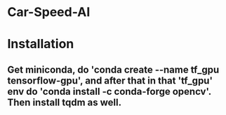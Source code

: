 # Car-Speed-AI

# Installation
## Get miniconda, do 'conda create --name tf_gpu tensorflow-gpu', and after that in that 'tf_gpu' env do 'conda install -c conda-forge opencv'. Then install tqdm as well.